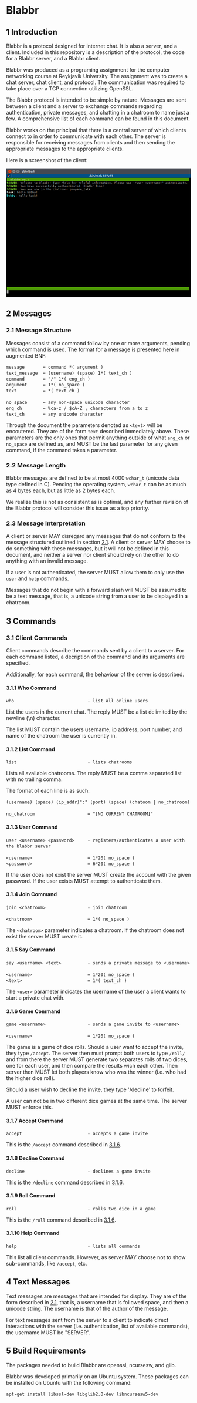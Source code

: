 # Blabbr

## 1 Introduction

Blabbr is a protocol designed for internet chat. It is also a server, and a client. Included in this repository is a description of the protocol, the code for a Blabbr server, and a Blabbr client.

Blabbr was produced as a programing assignment for the computer networking course at Reykjavik University. The assignment was to create a chat server, chat client, and protocol. The communication was required to take place over a TCP connection utilizing OpenSSL.

The Blabbr protocol is intended to be simple by nature. Messages are sent between a client and a server to exchange commands regarding authentication, private messages, and chatting in a chatroom to name just a few. A comprehensive list of each command can be found in this document.

Blabbr works on the principal that there is a central server of which clients connect to in order to communicate with each other. The server is responsible for receiving messages from clients and then sending the appropriate messages to the appropriate clients.

Here is a screenshot of the client:

![Blabbr Client](screenshot.png)


## 2 Messages

### 2.1 Message Structure

Messages consist of a command follow by one or more arguments, pending which command is used. The format for a message is presented here in augmented BNF:

    message       = command *( argument )
    text_message  = (username) (space) 1*( text_ch )
    command       = "/" 1*( eng_ch )
    argument      = 1*( no_space )
    text          = *( text_ch )
    
    no_space      = any non-space unicode character
    eng_ch        = %ca-z / $cA-Z ; characters from a to z
    text_ch       = any unicode character


Through the document the parameters denoted as `<text>` will be encoutered. They are of the form `text` described immediately above. These parameters are the only ones that permit anything outside of what `eng_ch` or `no_space` are defined as, and MUST be the last parameter for any given command, if the command takes a parameter.

### 2.2 Message Length

Blabbr messages are defined to be at most 4000 `wchar_t` (unicode data type defined in C). Pending the operating system, `wchar_t` can be as much as 4 bytes each, but as little as 2 bytes each.

We realize this is not as consistent as is optimal, and any further revision of the Blabbr protocol will consider this issue as a top priority.


### 2.3 Message Interpretation

A client or server MAY disregard any messages that do not conform to the message structured outlined in section [2.1](#21-message-structure). A client or server MAY choose to do something with these messages, but it will not be defined in this document, and neither a server nor client should rely on the other to do anything with an invalid message.

If a user is not authenticated, the server MUST allow them to only use the `user` and `help` commands.

Messages that do not begin with a forward slash will MUST be assumed to be a text message, that is, a unicode string from a user to be displayed in a chatroom.

## 3 Commands

### 3.1 Client Commands

Client commands describe the commands sent by a client to a server. For each command listed, a decription of the command and its arguments are specified. 

Additionally, for each command, the behaviour of the server is described. 

#### 3.1.1 Who Command

    who		                       - list all online users

List the users in the current chat. The reply MUST be a list delimited by the newline (\n) character.

The list MUST contain the users username, ip address, port number, and name of the chatroom the user is currently in.

#### 3.1.2 List Command

    list                           - lists chatrooms

Lists all available chatrooms. The reply MUST be a comma separated list with no trailing comma.
 
The format of each line is as such:

    (username) (space) (ip_addr)":" (port) (space) (chatoom | no_chatroom)
    
    no_chatroom                    = "[NO CURRENT CHATROOM]"

#### 3.1.3 User Command

    user <username> <password>     - registers/authenticates a user with the blabbr server
    
    <username>                     = 1*20( no_space )
    <password>                     = 6*20( no_space )

If the user does not exist the server MUST create the account with the given password. If the user exists MUST attempt to authenticate them.

#### 3.1.4 Join Command

    join <chatroom>                - join chatroom
    
    <chatroom>                     = 1*( no_space )

The `<chatroom>` parameter indicates a chatroom. If the chatroom does not exist the server MUST create it.

#### 3.1.5 Say Command

    say <username> <text>          - sends a private message to <username>
    
    <username>                     = 1*20( no_space )
    <text>                         = 1*( text_ch )

The `<user>` parameter indicates the username of the user a client wants to start a private chat with.

#### 3.1.6 Game Command

    game <username>                - sends a game invite to <username>
    
    <username>                     = 1*20( no_space )


The game is a game of dice rolls. Should a user want to accept the invite, they type `/accept`. The server then must prompt both users to type `/roll/` and from there the server MUST generate two separates rolls of two dices, one for each user, and then compare the results wich each other. Then server then MUST let both players know who was the winner (i.e. who had the higher dice roll).

Should a user wish to decline the invite, they type '/decline' to forfeit.

A user can not be in two different dice games at the same time. The server MUST enforce this.

#### 3.1.7 Accept Command

    accept                         - accepts a game invite

This is the `/accept` command described in [3.1.6](#316-game-command).

#### 3.1.8 Decline Command

    decline                        - declines a game invite

This is the `/decline` command described in [3.1.6](#316-game-command).

#### 3.1.9 Roll Command

    roll                           - rolls two dice in a game

This is the `/roll` command described in [3.1.6](#316-game-command).

#### 3.1.10 Help Command

    help                           - lists all commands

This list all client commands. However, as server MAY choose not to show sub-commands, like `/accept`, etc.

## 4 Text Messages

Text messages are messages that are intended for display. They are of the form described in [2.1](#21-message-structure), that is, a username that is followed space, and then a unicode string. The username is that of the author of the message.

For text messages sent from the server to a client to indicate direct interactions with the server (i.e. authentication, list of available commands), the username MUST be "SERVER".

## 5 Build Requirements

The packages needed to build Blabbr are openssl, ncursesw, and glib.

Blabbr was developed primarily on an Ubuntu system. These packages can be installed on Ubuntu with the following command:

    apt-get install libssl-dev libglib2.0-dev libncursesw5-dev
